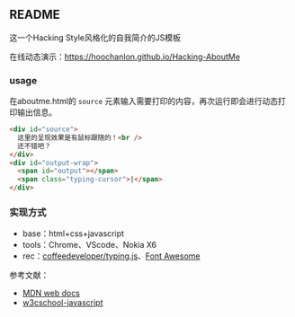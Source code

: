 ## README 

这一个Hacking Style风格化的自我简介的JS模板

在线动态演示：https://hoochanlon.github.io/Hacking-AboutMe

<!--
[![2012.png](https://i.loli.net/2020/06/14/7OMUfBRkqzce1xA.png)](http://cn.hk.uy/h4V)
-->

### usage

在aboutme.html的 `source` 元素输入需要打印的内容，再次运行即会进行动态打印输出信息。

```html
<div id="source">
  这里的呈现效果是有鼠标跟随的！<br />
  还不错吧？
</div>
<div id="output-wrap">
  <span id="output"></span>
  <span class="typing-cursor">|</span>
</div>
```

### 实现方式

* base：html+css+javascript
* tools：Chrome、VScode、Nokia X6
* rec：[coffeedeveloper/typing.js](https://github.com/coffeedeveloper/typing.js)、[Font Awesome](https://www.thinkcmf.com/font/search/index.html)

参考文献：

* [MDN web docs](https://developer.mozilla.org/en-US/docs/Web/JavaScript)
* [w3cschool-javascript](https://www.w3school.com.cn/js/index.asp)

